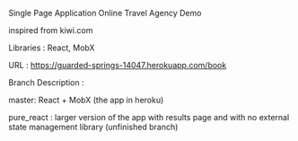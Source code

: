 
Single Page Application Online Travel Agency Demo


inspired from kiwi.com

Libraries : React, MobX

URL : https://guarded-springs-14047.herokuapp.com/book

Branch Description :

master: React + MobX (the app in heroku)

pure_react : larger version of the app with results page and with no external state management library (unfinished branch)